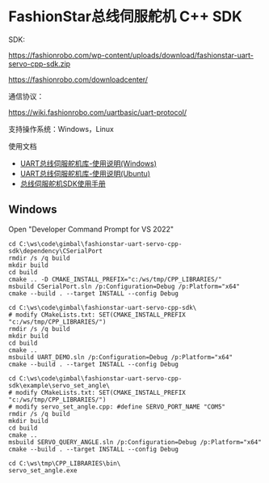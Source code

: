 # FashionStar总线伺服舵机 C++ SDK

SDK:

https://fashionrobo.com/wp-content/uploads/download/fashionstar-uart-servo-cpp-sdk.zip

https://fashionrobo.com/downloadcenter/

通信协议：

https://wiki.fashionrobo.com/uartbasic/uart-protocol/

支持操作系统：Windows，Linux

使用文档

* [UART总线伺服舵机库-使用说明(Windows)](doc/FashionStar总线伺服舵机库-使用说明(Windows).pdf)
* [UART总线伺服舵机库-使用说明(Ubuntu)](doc/FashionStar总线伺服舵机库-使用说明(Ubuntu).pdf)
* [总线伺服舵机SDK使用手册](doc/总线伺服舵机SDK使用手册.pdf)

## Windows

Open "Developer Command Prompt for VS 2022"

```
cd C:\ws\code\gimbal\fashionstar-uart-servo-cpp-sdk\dependency\CSerialPort
rmdir /s /q build
mkdir build
cd build
cmake .. -D CMAKE_INSTALL_PREFIX="c:/ws/tmp/CPP_LIBRARIES/"
msbuild CSerialPort.sln /p:Configuration=Debug /p:Platform="x64"
cmake --build . --target INSTALL --config Debug
```

```
cd C:\ws\code\gimbal\fashionstar-uart-servo-cpp-sdk\
# modify CMakeLists.txt: SET(CMAKE_INSTALL_PREFIX "c:/ws/tmp/CPP_LIBRARIES/")
rmdir /s /q build
mkdir build
cd build
cmake ..
msbuild UART_DEMO.sln /p:Configuration=Debug /p:Platform="x64"
cmake --build . --target INSTALL --config Debug
```

```
cd C:\ws\code\gimbal\fashionstar-uart-servo-cpp-sdk\example\servo_set_angle\
# modify CMakeLists.txt: SET(CMAKE_INSTALL_PREFIX "c:/ws/tmp/CPP_LIBRARIES/")
# modify servo_set_angle.cpp: #define SERVO_PORT_NAME "COM5" 
rmdir /s /q build
mkdir build
cd build
cmake ..
msbuild SERVO_QUERY_ANGLE.sln /p:Configuration=Debug /p:Platform="x64"
cmake --build . --target INSTALL --config Debug
```

```
cd C:\ws\tmp\CPP_LIBRARIES\bin\
servo_set_angle.exe
```


